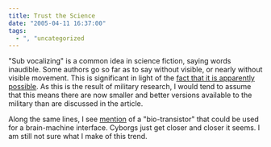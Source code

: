 ```yaml
---
title: Trust the Science
date: "2005-04-11 16:37:00"
tags:
  - ", "uncategorized
---
```

<p> "Sub vocalizing" is a common idea in science fiction,
saying words inaudible.  Some authors go so far as to say without
visible, or nearly without visible movement.  This is significant
in light of the <a href="http://www.newscientist.com/article.ns?id=dn7247">fact that it is apparently
possible</a>.  As this is the result of military research, I
would tend to assume that this means there are now smaller and
better versions available to the military than are discussed in
the article.</p>

<p>Along the same lines, I see <a href="http://www.aip.org/pnu/2005/726.html">mention</a> of a
"bio-transistor" that could be used for a brain-machine interface.
Cyborgs just get closer and closer it seems.  I am still not sure
what I make of this trend.</p>

